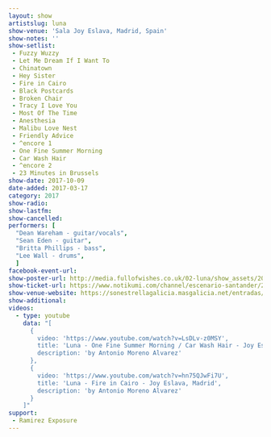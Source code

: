 ```yaml
---
layout: show
artistslug: luna
show-venue: 'Sala Joy Eslava, Madrid, Spain'
show-notes: ''
show-setlist: 
 - Fuzzy Wuzzy
 - Let Me Dream If I Want To
 - Chinatown
 - Hey Sister
 - Fire in Cairo
 - Black Postcards
 - Broken Chair
 - Tracy I Love You
 - Most Of The Time
 - Anesthesia
 - Malibu Love Nest
 - Friendly Advice
 - ^encore 1
 - One Fine Summer Morning
 - Car Wash Hair
 - ^encore 2
 - 23 Minutes in Brussels
show-date: 2017-10-09
date-added: 2017-03-17
category: 2017
show-radio: 
show-lastfm: 
show-cancelled: 
performers: [
  "Dean Wareham - guitar/vocals",
  "Sean Eden - guitar",
  "Britta Phillips - bass",
  "Lee Wall - drums",
  ]
facebook-event-url: 
show-poster-url: http://media.fullofwishes.co.uk/02-luna/show_assets/2017-10-09/2017-10-09-luna-madrid-poster.jpg
show-ticket-url: https://www.notikumi.com/channel/escenario-santander/2017/10/5/concierto-de-luna-en-santander
show-venue-website: https://sonestrellagalicia.masgalicia.net/entradas/musica_american-autumn-presenta-luna-en-madrid
show-additional: 
videos:
  - type: youtube
    data: "[
      { 
        video: 'https://www.youtube.com/watch?v=LsDLv-z0MSY',
        title: 'Luna - One Fine Summer Morning / Car Wash Hair - Joy Eslava, Madrid',
        description: 'by Antonio Moreno Alvarez'
      },
      { 
        video: 'https://www.youtube.com/watch?v=hn75QJwFi7U',
        title: 'Luna - Fire in Cairo - Joy Eslava, Madrid',
        description: 'by Antonio Moreno Alvarez'
      }
    ]"
support:
 - Ramirez Exposure
---
```

